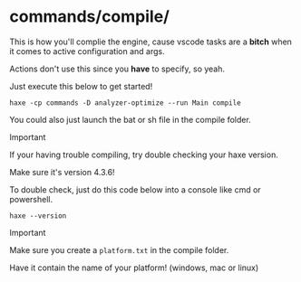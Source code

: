 # commands/compile/
This is how you'll complie the engine, cause vscode tasks are a **bitch** when it comes to active configuration and args.

Actions don't use this since you **have** to specify, so yeah.

Just execute this below to get started!
```
haxe -cp commands -D analyzer-optimize --run Main compile
```
You could also just launch the bat or sh file in the compile folder.
> [!IMPORTANT]
> If your having trouble compiling, try double checking your haxe version.
>
> Make sure it's version 4.3.6!
>
> To double check, just do this code below into a console like cmd or powershell.
> ```
> haxe --version
> ```

> [!IMPORTANT]
> Make sure you create a `platform.txt` in the compile folder.
>
> Have it contain the name of your platform! (windows, mac or linux)